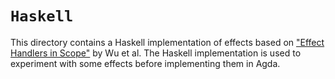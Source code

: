 # `Haskell`

This directory contains a Haskell implementation of effects based on ["Effect Handlers in Scope"][paper/WuSH14] by Wu et al.
The Haskell implementation is used to experiment with some effects before implementing them in Agda.

[paper/WuSH14]:
  http://www.cs.ox.ac.uk/people/nicolas.wu/papers/Scope.pdf
  "Effect Handlers in Scope "
